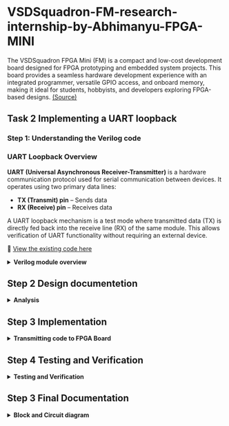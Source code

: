 # VSDSquadron-FM-research-internship-by-Abhimanyu-FPGA-MINI
The VSDSquadron FPGA Mini (FM) is a compact and low-cost development board designed for FPGA prototyping and embedded system projects. This board provides a seamless hardware development experience with an integrated programmer, versatile GPIO access, and onboard memory, making it ideal for students, hobbyists, and developers exploring FPGA-based designs. [(Source)](https://www.vlsisystemdesign.com/vsdsquadronfm/)
## Task 2 Implementing a UART loopback
### Step 1: Understanding the Verilog code
### UART Loopback Overview
**UART (Universal Asynchronous Receiver-Transmitter)** is a hardware communication protocol used for serial communication between devices. It operates using two primary data lines:

- **TX (Transmit) pin** – Sends data
- **RX (Receive) pin** – Receives data

A UART loopback mechanism is a test mode where transmitted data (TX) is directly fed back into the receive line (RX) of the same module. This allows verification of UART functionality without requiring an external device.

🔗 [View the existing code here](https://github.com/Arihaansingh/VSDSquadron_fpga_mini-FM-Internship_By-Arihaan_singh/blob/main/Task%202/uart_trx.v)

<details>
  <summary><STRONG> Verilog module overview</STRONG></summary>

### Analysis:

### 🚀 Module Breakdown
This module is designed to implement a UART loopback mechanism while also controlling an RGB LED based on the received data.

### ⚙️ Main Components
#### 🟢 Clock System

- Uses an Internal Oscillator (`SB_HFOSC`) to generate a clock signal.

- Configured with `CLKHF_DIV = "0b10"` to divide the frequency.

- Provides a timing reference for all operations.

#### 🔴 UART Loopback Communication

- TX (Transmit) and RX (Receive) pins are directly connected within the module.

- Any data sent to `uarttx` is immediately received at `uartrx`.

- This feature is useful for self-testing UART functionality without needing another device.

#### 🔵 Frequency Counter

- A 28-bit counter (`frequency_counter_i`) tracks oscillator cycles.

- It increases on each positive edge of the clock signal.

- Helps generate timing signals for internal operations.

#### 🟡 RGB LED Driver (SB_RGBA_DRV)

- Controls three LEDs: Red (`led_red`), Green (`led_green`), and Blue (`led_blue`).

- Uses PWM (Pulse Width Modulation) to adjust brightness levels.

- UART data is directly mapped to LED brightness, allowing for visual feedback.

### 🔁 How It Works
#### ✅ Receiving UART Data

- Data arrives at the `uartrx` pin.

- The same data is looped back to `uarttx` and sent out again.

- This confirms that UART transmission and reception are functioning correctly.

#### ✅ LED Control Based on UART Data

- The received data is used to control the intensity of the RGB LEDs.

- PWM signals regulate LED brightness based on input values.

- All three LEDs change intensity together based on UART input.

#### ✅ Clock & Timing Management

- The internal oscillator ensures stable timing.

- The frequency counter generates signals for PWM and UART operations.

  **This system efficiently tests UART communication while providing real-time LED feedback. 🌟**
  </details>
  
  ## Step 2 Design documentetion
    <details>
       <summary><STRONG> Analysis</STRONG></summary>
    <details>
     <summary><STRONG> Block diagram illustrating the UART loopback architecture</STRONG></summary>
![image](https://github.com/user-attachments/assets/36fe2f6a-95c5-4d34-b74c-1568dbffcdf5)
  </details>
  <details>
     <summary><STRONG> Detailed circuit diagram showing connections between the FPGA and any peripheral devices used</STRONG></summary> 
    
![image](https://github.com/user-attachments/assets/eaff15eb-6a90-42c3-a44e-727a38fbbf84)
  </details>
  </details>

 ## Step 3 Implementation
  <details>
       <summary><STRONG> Transmitting code to FPGA Board</STRONG></summary>
    
### 🚀 UART Loopback on VSDSquadron FPGA

**📁 Setting Up the Project**

1. Create the following files inside a new folder under VSDSquadron_FM. In this case, the folder is named uart_loopback:

📜 Files to Create:

- 🛠️ Makefile
- 💾 uart_trx- Verilog
- 🏗️ Verilog file
- 📌 pcf (Pin Constraint File)
- 📌top module

📌 Folder Structure:

```
VSDSquadron_FM/
 ├── uart_loopback/
 │   ├── Makefile
 │   ├── uart_trx.v
 │   ├── top.v
 │   ├── uart_loopback.pcf
```

### 🔌 Connecting the FPGA Board

1️⃣ Plug in the FPGA Board to your system via USB-C.

2️⃣ Verify the Connection by running:

```
lsusb
```

💡 If the board is detected, you should see:

```
Future Technology Devices International
```

### 🛠️ Building & Flashing the Code

🔹 Navigate to the Folder

```
cd VSDSquadron_FM/uart_loopback
```

🔹 Build the Design

```
make build
```

🔹 Flash the FPGA Board (Run with sudo)

```
sudo make flash
```


✔️ Congratulations! You have successfully programmed your VSDSquadron FPGA for UART loopback testing! 🚀
  </details>

 ## Step 4 Testing and Verification
  <details>
       <summary><STRONG> Testing and Verification</STRONG></summary>

### 🖥️ Setting Up Docklight for UART Loopback Testing

**📥 Download & Install Docklight**

To test the UART loopback, we will be using Docklight, a serial communication software. You can download it from the [Docklight website](https://docklight.de/downloads/)
***
**🔌 Connecting & Configuring Docklight**

1️⃣ Open Docklight

2️⃣ Verify the Communication Port

**Ensure your system (not the VM) is connected to the correct COM port.*

**Default is COM1, but in my case, it was COM7.*

**If incorrect, change it by navigating to:*

```
Tools > Project Settings
```

3️⃣ Set the Baud Rate

**Speed: 9600**
***
**✉️ Sending & Receiving Data**

**🔹 Create a Send Sequence:**

1️⃣ Double-click on the small blue box under the "Name" column in the Send Sequences panel.

2️⃣ Enter the following details:

- 🏷️ Name: (Any descriptive label for your message)
- 🔣 Format: (Choose an appropriate data format)
- ✍️ Message: (Enter the message you want to send)

3️⃣ Click "Apply" and verify that your message appears under Send Sequences.

🔹 Transmit the Message:

1️⃣ Click the ➡️ (arrow) beside the name to send the message.

2️⃣ Verify the Response in the Receive Window.

**✅ If successful, the received message should match the sent message!**
***
✔️ Congratulations! You have successfully programmed your VSDSquadron FPGA for UART loopback testing! 🚀
</details>

## Step 3 Final Documentation
    
<details>      
    <summary><STRONG>Block and Circuit diagram</STRONG></summary>
<details>
     <summary><STRONG> Block diagram illustrating the UART loopback architecture</STRONG></summary
                                                                                           
![image](https://github.com/user-attachments/assets/36fe2f6a-95c5-4d34-b74c-1568dbffcdf5)
  </details>
  <details>
     <summary><STRONG> Detailed circuit diagram showing connections between the FPGA and any peripheral devices used</STRONG></summary> 
    
![image](https://github.com/user-attachments/assets/eaff15eb-6a90-42c3-a44e-727a38fbbf84)
  </details>
  </details>
